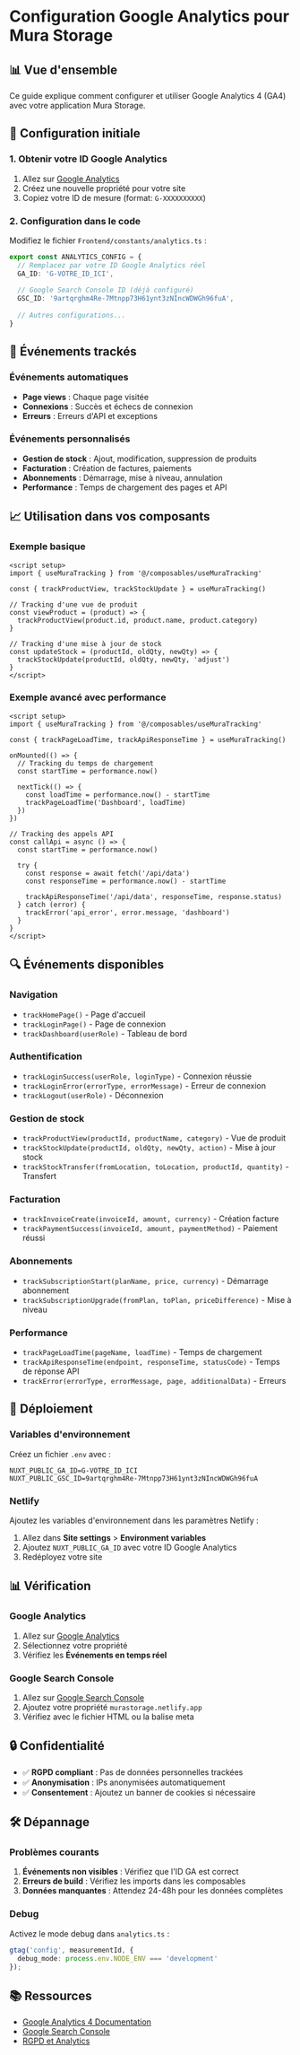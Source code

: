 # Configuration Google Analytics pour Mura Storage

## 📊 Vue d'ensemble

Ce guide explique comment configurer et utiliser Google Analytics 4 (GA4) avec votre application Mura Storage.

## 🔧 Configuration initiale

### 1. Obtenir votre ID Google Analytics

1. Allez sur [Google Analytics](https://analytics.google.com/)
2. Créez une nouvelle propriété pour votre site
3. Copiez votre ID de mesure (format: `G-XXXXXXXXXX`)

### 2. Configuration dans le code

Modifiez le fichier `Frontend/constants/analytics.ts` :

```typescript
export const ANALYTICS_CONFIG = {
  // Remplacez par votre ID Google Analytics réel
  GA_ID: 'G-VOTRE_ID_ICI',
  
  // Google Search Console ID (déjà configuré)
  GSC_ID: '9artqrghm4Re-7Mtnpp73H61ynt3zNIncWDWGh96fuA',
  
  // Autres configurations...
}
```

## 🎯 Événements trackés

### Événements automatiques

- **Page views** : Chaque page visitée
- **Connexions** : Succès et échecs de connexion
- **Erreurs** : Erreurs d'API et exceptions

### Événements personnalisés

- **Gestion de stock** : Ajout, modification, suppression de produits
- **Facturation** : Création de factures, paiements
- **Abonnements** : Démarrage, mise à niveau, annulation
- **Performance** : Temps de chargement des pages et API

## 📈 Utilisation dans vos composants

### Exemple basique

```vue
<script setup>
import { useMuraTracking } from '@/composables/useMuraTracking'

const { trackProductView, trackStockUpdate } = useMuraTracking()

// Tracking d'une vue de produit
const viewProduct = (product) => {
  trackProductView(product.id, product.name, product.category)
}

// Tracking d'une mise à jour de stock
const updateStock = (productId, oldQty, newQty) => {
  trackStockUpdate(productId, oldQty, newQty, 'adjust')
}
</script>
```

### Exemple avancé avec performance

```vue
<script setup>
import { useMuraTracking } from '@/composables/useMuraTracking'

const { trackPageLoadTime, trackApiResponseTime } = useMuraTracking()

onMounted(() => {
  // Tracking du temps de chargement
  const startTime = performance.now()
  
  nextTick(() => {
    const loadTime = performance.now() - startTime
    trackPageLoadTime('Dashboard', loadTime)
  })
})

// Tracking des appels API
const callApi = async () => {
  const startTime = performance.now()
  
  try {
    const response = await fetch('/api/data')
    const responseTime = performance.now() - startTime
    
    trackApiResponseTime('/api/data', responseTime, response.status)
  } catch (error) {
    trackError('api_error', error.message, 'dashboard')
  }
}
</script>
```

## 🔍 Événements disponibles

### Navigation
- `trackHomePage()` - Page d'accueil
- `trackLoginPage()` - Page de connexion
- `trackDashboard(userRole)` - Tableau de bord

### Authentification
- `trackLoginSuccess(userRole, loginType)` - Connexion réussie
- `trackLoginError(errorType, errorMessage)` - Erreur de connexion
- `trackLogout(userRole)` - Déconnexion

### Gestion de stock
- `trackProductView(productId, productName, category)` - Vue de produit
- `trackStockUpdate(productId, oldQty, newQty, action)` - Mise à jour stock
- `trackStockTransfer(fromLocation, toLocation, productId, quantity)` - Transfert

### Facturation
- `trackInvoiceCreate(invoiceId, amount, currency)` - Création facture
- `trackPaymentSuccess(invoiceId, amount, paymentMethod)` - Paiement réussi

### Abonnements
- `trackSubscriptionStart(planName, price, currency)` - Démarrage abonnement
- `trackSubscriptionUpgrade(fromPlan, toPlan, priceDifference)` - Mise à niveau

### Performance
- `trackPageLoadTime(pageName, loadTime)` - Temps de chargement
- `trackApiResponseTime(endpoint, responseTime, statusCode)` - Temps de réponse API
- `trackError(errorType, errorMessage, page, additionalData)` - Erreurs

## 🚀 Déploiement

### Variables d'environnement

Créez un fichier `.env` avec :

```env
NUXT_PUBLIC_GA_ID=G-VOTRE_ID_ICI
NUXT_PUBLIC_GSC_ID=9artqrghm4Re-7Mtnpp73H61ynt3zNIncWDWGh96fuA
```

### Netlify

Ajoutez les variables d'environnement dans les paramètres Netlify :

1. Allez dans **Site settings** > **Environment variables**
2. Ajoutez `NUXT_PUBLIC_GA_ID` avec votre ID Google Analytics
3. Redéployez votre site

## 📊 Vérification

### Google Analytics

1. Allez sur [Google Analytics](https://analytics.google.com/)
2. Sélectionnez votre propriété
3. Vérifiez les **Événements en temps réel**

### Google Search Console

1. Allez sur [Google Search Console](https://search.google.com/search-console/)
2. Ajoutez votre propriété `murastorage.netlify.app`
3. Vérifiez avec le fichier HTML ou la balise meta

## 🔒 Confidentialité

- ✅ **RGPD compliant** : Pas de données personnelles trackées
- ✅ **Anonymisation** : IPs anonymisées automatiquement
- ✅ **Consentement** : Ajoutez un banner de cookies si nécessaire

## 🛠️ Dépannage

### Problèmes courants

1. **Événements non visibles** : Vérifiez que l'ID GA est correct
2. **Erreurs de build** : Vérifiez les imports dans les composables
3. **Données manquantes** : Attendez 24-48h pour les données complètes

### Debug

Activez le mode debug dans `analytics.ts` :

```typescript
gtag('config', measurementId, {
  debug_mode: process.env.NODE_ENV === 'development'
});
```

## 📚 Ressources

- [Google Analytics 4 Documentation](https://developers.google.com/analytics/devguides/collection/ga4)
- [Google Search Console](https://search.google.com/search-console/)
- [RGPD et Analytics](https://support.google.com/analytics/answer/9019185)
